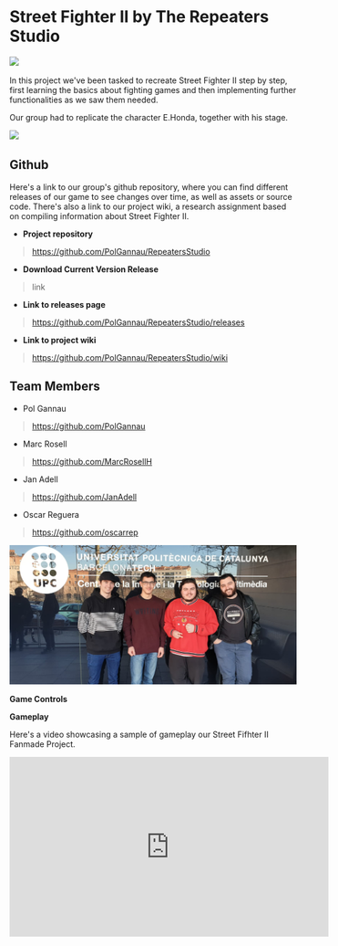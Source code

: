 # Street Fighter II by The Repeaters Studio

![](https://cdn.discordapp.com/attachments/556547182443102260/587359316542095367/RepeatersStudiolittle.png)

In this project we've been tasked to recreate Street Fighter II step by step, first learning the basics about fighting games and then implementing further functionalities as we saw them needed.
 
Our group had to replicate the character E.Honda, together with his stage.

![](https://cdn.discordapp.com/attachments/556547182443102260/587354689960673281/unknown.png)

## Github
 
Here's a link to our group's github repository, where you can find different releases of our game to see changes over time, as well as assets or source code. There's also a link to our project wiki, a research assignment based on compiling information about Street Fighter II.
 
 * **Project repository**
 ><https://github.com/PolGannau/RepeatersStudio>
 
 * **Download Current Version Release**
 
 > link
 
 * **Link to releases page**
 ><https://github.com/PolGannau/RepeatersStudio/releases>
 
 * **Link to project wiki**
 ><https://github.com/PolGannau/RepeatersStudio/wiki>
 
 
## Team Members

* Pol Gannau
> <https://github.com/PolGannau>

* Marc Rosell
> <https://github.com/MarcRosellH>

* Jan Adell
> <https://github.com/JanAdell>

* Oscar Reguera
> <https://github.com/oscarrep>

![](https://raw.githubusercontent.com/PolGannau/RepeatersStudio/master/Wiki%20Documents/Team%20Photo.jpeg)


 **Game Controls**



  **Gameplay**
  
Here's a video showcasing a sample of gameplay our Street Fifhter II Fanmade Project.

<iframe width="560" height="315" src="https://www.youtube.com/embed/osWXkOtHFQ0" frameborder="0" allow="accelerometer; autoplay; encrypted-media; gyroscope; picture-in-picture" allowfullscreen></iframe>

 
